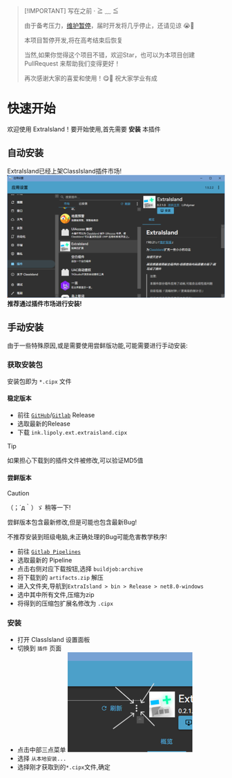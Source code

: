 > [!IMPORTANT] 写在之前 · ≧ ﹏ ≦
>
> 由于备考压力，[维护暂停](https://lipoly.ink/2024/announcement/)，届时开发将几乎停止，还请见谅 😭🙏
>
> 本项目暂停开发,将在高考结束后恢复
>
> 当然,如果你觉得这个项目不错，欢迎Star，也可以为本项目创建 PullRequest 来帮助我们变得更好！
>
> 再次感谢大家的喜爱和使用！😋🙏 祝大家学业有成

# 快速开始

欢迎使用 ExtraIsland！要开始使用,首先需要 __安装__ 本插件

## 自动安装
ExtraIsland已经上架ClassIsland插件市场!
![pluginMarket](pluginMarket.png)
__推荐通过插件市场进行安装!__
## 手动安装
由于一些特殊原因,或是需要使用尝鲜版功能,可能需要进行手动安装:
### 获取安装包
安装包即为 `*.cipx` 文件
#### 稳定版本
- 前往 [`GitHub`](https://github.com/LiPolymer/ExtraIsland/releases/)/[`Gitlab`](https://gitlab.com/LiPolymer/ExtraIsland/-/releases) Release
- 选取最新的Release
- 下载 `ink.lipoly.ext.extraisland.cipx`
> [!TIP]
> 如果担心下载到的插件文件被修改,可以验证MD5值
#### 尝鲜版本
> [!CAUTION]
> （；´д｀）ゞ 稍等一下!
> 
> 尝鲜版本包含最新修改,但是可能也包含最新Bug!
> 
> 不推荐安装到班级电脑,未正确处理的Bug可能危害教学秩序!
- 前往 [`Gitlab Pipelines`](https://gitlab.com/LiPolymer/ExtraIsland/-/pipelines)
- 选取最新的 Pipeline
- 点击右侧对应下载按钮,选择 `buildjob:archive`
- 将下载到的 `artifacts.zip` 解压
- 进入文件夹,导航到`ExtraIsland > bin > Release > net8.0-windows`
- 选中其中所有文件,压缩为zip
- 将得到的压缩包扩展名修改为 `.cipx`
### 安装
- 打开 ClassIsland 设置面板
- 切换到 `插件` 页面
- 点击中部三点菜单 ![dotdotdot](dotdotdotMenu.png)
- 选择 `从本地安装...`
- 选择刚才获取到的`*.cipx`文件,确定